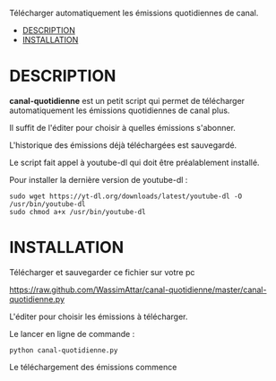 Télécharger automatiquement les émissions quotidiennes de canal.

- [DESCRIPTION](#description)
- [INSTALLATION](#installation)

# DESCRIPTION
**canal-quotidienne** est un petit script qui permet de télécharger automatiquement les émissions quotidiennes de canal plus.

Il suffit de l'éditer pour choisir à quelles émissions s'abonner.

L'historique des émissions déjà téléchargées est sauvegardé.

Le script fait appel à youtube-dl qui doit être préalablement installé.

Pour installer la dernière version de youtube-dl :

    sudo wget https://yt-dl.org/downloads/latest/youtube-dl -O /usr/bin/youtube-dl
    sudo chmod a+x /usr/bin/youtube-dl

# INSTALLATION
Télécharger et sauvegarder ce fichier sur votre pc

https://raw.github.com/WassimAttar/canal-quotidienne/master/canal-quotidienne.py

L'éditer pour choisir les émissions à télécharger.

Le lancer en ligne de commande :

    python canal-quotidienne.py

Le téléchargement des émissions commence